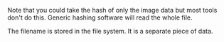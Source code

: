 Note that you could take the hash of only the image data but most tools don't do this. Generic hashing software will read the whole file.

The filename is stored in the file system. It is a separate piece of data.
